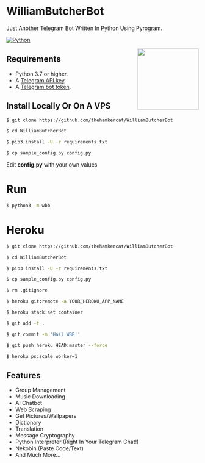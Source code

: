 # WilliamButcherBot
Just Another Telegram Bot Written In Python Using Pyrogram.

[![Python](http://forthebadge.com/images/badges/made-with-python.svg)](https://python.org)

<img src="https://cdnb.artstation.com/p/assets/images/images/020/036/511/large/josh-clarke-butcher-render.jpg" width="160" align="right">

## Requirements

- Python 3.7 or higher.
- A [Telegram API key](https://docs.pyrogram.org/intro/setup#api-keys).
- A [Telegram bot token](https://t.me/botfather).

## Install Locally Or On A VPS

```sh
$ git clone https://github.com/thehamkercat/WilliamButcherBot

$ cd WilliamButcherBot

$ pip3 install -U -r requirements.txt

$ cp sample_config.py config.py
```
Edit **config.py** with your own values

# Run
```sh
$ python3 -m wbb
```

# Heroku

```sh 
$ git clone https://github.com/thehamkercat/WilliamButcherBot

$ cd WilliamButcherBot

$ pip3 install -U -r requirements.txt

$ cp sample_config.py config.py

$ rm .gitignore

$ heroku git:remote -a YOUR_HEROKU_APP_NAME

$ heroku stack:set container

$ git add -f .

$ git commit -m 'Hail WBB!'

$ git push heroku HEAD:master --force

$ heroku ps:scale worker=1
```


## Features 

* Group Management
* Music Downloading 
* AI Chatbot
* Web Scraping 
* Get Pictures/Wallpapers  
* Dictionary
* Translation
* Message Cryptography 
* Python Interpreter (Right In Your Telegram Chat!)
* Nekobin (Paste Code/Text)
* And Much More...
